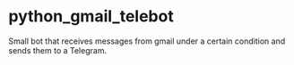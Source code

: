 # python_gmail_telebot
Small bot that receives messages from gmail under a certain condition and sends them to a Telegram.
